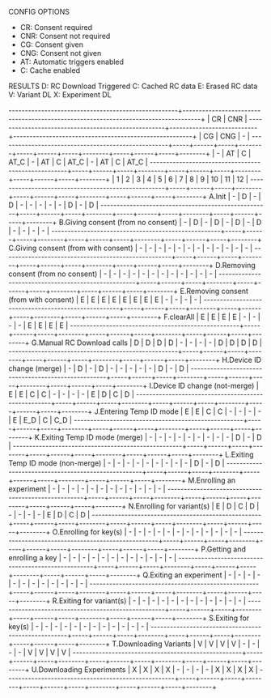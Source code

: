 CONFIG OPTIONS
* CR: Consent required
* CNR: Consent not required
* CG: Consent given
* CNG: Consent not given
* AT: Automatic triggers enabled
* C: Cache enabled

RESULTS
D: RC Download Triggered
C: Cached RC data
E: Erased RC data
V: Variant DL
X: Experiment DL

----------------------------------------------------+-----------------------------------------------------------------------------------+
                                                    |                          CR                           |           CNR             |
----------------------------------------------------+---------------------------+-------------------------------------------------------+
                                                    |            CG             |           CNG             |            -              |
----------------------------------------------------+-----+------+-----+--------+-----+------+-----+--------+-----+------+-----+--------+
                                                    |  -  |  AT  |  C  |  AT_C  |  -  |  AT  |  C  |  AT_C  |  -  |  AT  |  C  |  AT_C  |
----------------------------------------------------+-----+------+-----+--------+-----+------+-----+--------+-----+------+-----+--------+
                                                    |  1  |  2   |  3  |   4    |  5  |  6   |  7  |   8    |  9  |  10  | 11  |   12   |
----------------------------------------------------+-----+------+-----+--------+-----+------+-----+--------+-----+------+-----+--------+
A.Init                                              |  -  |  D   |  -  |   D    |  -  |  -   |  -  |   -    |  -  |  D   |  -  |   D    |
----------------------------------------------------+-----+------+-----+--------+-----+------+-----+--------+-----+------+-----+--------+
B.Giving consent (from no consent)                  |  -  |  D   |  -  |   D    |  -  |  D   |  -  |   D    |  -  |  -   |  -  |   -    |
----------------------------------------------------+-----+------+-----+--------+-----+------+-----+--------+-----+------+-----+--------+
C.Giving consent (from with consent)                |  -  |  -   |  -  |   -    |  -  |  -   |  -  |   -    |  -  |  -   |  -  |   -    |
----------------------------------------------------+-----+------+-----+--------+-----+------+-----+--------+-----+------+-----+--------+
D.Removing consent (from no consent)                |  -  |  -   |  -  |   -    |  -  |  -   |  -  |   -    |  -  |  -   |  -  |   -    |
----------------------------------------------------+-----+------+-----+--------+-----+------+-----+--------+-----+------+-----+--------+
E.Removing consent (from with consent)              |  E  |  E   |  E  |   E    |  E  |  E   |  E  |   E    |  -  |  -   |  -  |   -    |
----------------------------------------------------+-----+------+-----+--------+-----+------+-----+--------+-----+------+-----+--------+
F.clearAll                                          |  E  |  E   |  E  |   E    |  -  |  -   |  -  |   -    |  E  |  E   |  E  |   E    |
----------------------------------------------------+-----+------+-----+--------+-----+------+-----+--------+-----+------+-----+--------+
G.Manual RC Download calls                          |  D  |  D   |  D  |   D    |  -  |  -   |  -  |   -    |  D  |  D   |  D  |   D    |
----------------------------------------------------+-----+------+-----+--------+-----+------+-----+--------+-----+------+-----+--------+
H.Device ID change (merge)                          |  -  |  D   |  -  |   D    |  -  |  -   |  -  |   -    |  -  |  D   |  -  |   D    |
----------------------------------------------------+-----+------+-----+--------+-----+------+-----+--------+-----+------+-----+--------+
I.Device ID change (not-merge)                      |  E  |  E   |  C  |   C    |  -  |  -   |  -  |   -    |  E  |  D   |  C  |   D    |
----------------------------------------------------+-----+------+-----+--------+-----+------+-----+--------+-----+------+-----+--------+
J.Entering Temp ID mode                             |  E  |  E   |  C  |   C    |  -  |  -   |  -  |   -    |  E  | E_D  |  C  |  C_D   |
----------------------------------------------------+-----+------+-----+--------+-----+------+-----+--------+-----+------+-----+--------+
K.Exiting Temp ID mode (merge)                      |  -  |  -   |  -  |   -    |  -  |  -   |  -  |   -    |  -  |  D   |  -  |   D    |
----------------------------------------------------+-----+------+-----+--------+-----+------+-----+--------+-----+------+-----+--------+
L.Exiting Temp ID mode (non-merge)                  |  -  |  -   |  -  |   -    |  -  |  -   |  -  |   -    |  -  |  D   |  -  |   D    |
----------------------------------------------------+-----+------+-----+--------+-----+------+-----+--------+-----+------+-----+--------+
M.Enrolling an experiment                           |  -  |  -   |  -  |   -    |  -  |  -   |  -  |   -    |  -  |  -   |  -  |   -    |
----------------------------------------------------+-----+------+-----+--------+-----+------+-----+--------+-----+------+-----+--------+
N.Enrolling for variant(s)                          |  E  |  D   |  C  |   D    |  -  |  -   |  -  |   -    |  E  |  D   |  C  |   D    |
----------------------------------------------------+-----+------+-----+--------+-----+------+-----+--------+-----+------+-----+--------+
O.Enrolling for key(s)                              |  -  |  -   |  -  |   -    |  -  |  -   |  -  |   -    |  -  |  -   |  -  |   -    |
----------------------------------------------------+-----+------+-----+--------+-----+------+-----+--------+-----+------+-----+--------+
P.Getting and enrolling a key                       |  -  |  -   |  -  |   -    |  -  |  -   |  -  |   -    |  -  |  -   |  -  |   -    |
----------------------------------------------------+-----+------+-----+--------+-----+------+-----+--------+-----+------+-----+--------+
Q.Exiting an experiment                             |  -  |  -   |  -  |   -    |  -  |  -   |  -  |   -    |  -  |  -   |  -  |   -    |
----------------------------------------------------+-----+------+-----+--------+-----+------+-----+--------+-----+------+-----+--------+
R.Exiting for variant(s)                            |  -  |  -   |  -  |   -    |  -  |  -   |  -  |   -    |  -  |  -   |  -  |   -    |
----------------------------------------------------+-----+------+-----+--------+-----+------+-----+--------+-----+------+-----+--------+
S.Exiting for key(s)                                |  -  |  -   |  -  |   -    |  -  |  -   |  -  |   -    |  -  |  -   |  -  |   -    |
----------------------------------------------------+-----+------+-----+--------+-----+------+-----+--------+-----+------+-----+--------+
T.Downloading Variants                              |  V  |  V   |  V  |   V    |  -  |  -   |  -  |   -    |  V  |  V   |  V  |   V    |
----------------------------------------------------+-----+------+-----+--------+-----+------+-----+--------+-----+------+-----+--------+
U.Downloading Experiments                           |  X  |  X   |  X  |   X    |  -  |  -   |  -  |   -    |  X  |  X   |  X  |   X    |
----------------------------------------------------+-----+------+-----+--------+-----+------+-----+--------+-----+------+-----+--------+
